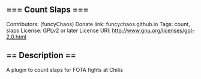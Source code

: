 ## === Count Slaps ===
Contributors: (funcyChaos)
Donate link: funcychaos.github.io
Tags: count, slaps
License: GPLv2 or later
License URI: http://www.gnu.org/licenses/gpl-2.0.html

## == Description ==

A plugin to count slaps for FOTA fights at Chilis
